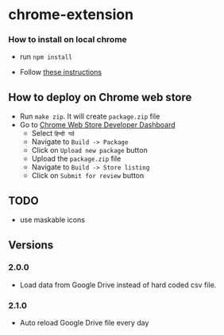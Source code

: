 # chrome-extension


### How to install on local chrome

- run `npm install`
 
- Follow [these instructions](https://developer.chrome.com/docs/extensions/mv3/getstarted/development-basics/#load-unpacked)


## How to deploy on Chrome web store
- Run `make zip`. It will create `package.zip` file 
- Go to [Chrome Web Store Developer Dashboard](https://chrome.google.com/webstore/devconsole) 
  - Select `हिन्दी गर्व` 
  - Navigate to `Build -> Package`
  - Click on `Upload new package` button
  - Upload the `package.zip` file
  - Navigate to `Build -> Store listing`
  - Click on `Submit for review` button


## TODO
- use maskable icons


## Versions

### 2.0.0
- Load data from Google Drive instead of hard coded csv file.
### 2.1.0
- Auto reload Google Drive file every day